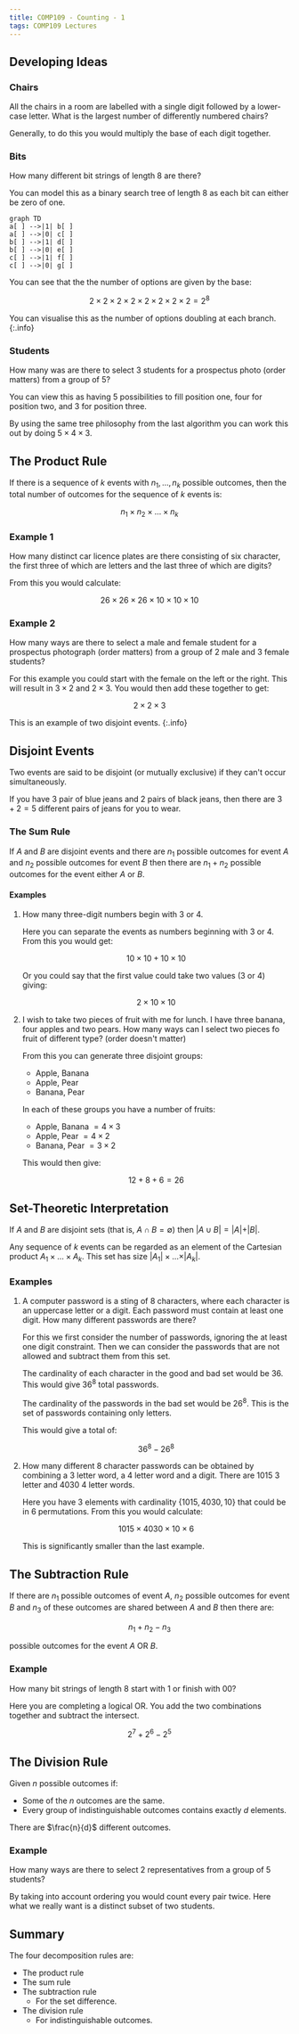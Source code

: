 ```yaml
---
title: COMP109 - Counting - 1
tags: COMP109 Lectures
---
```

## Developing Ideas
### Chairs
All the chairs in a room are labelled with a single digit followed by a lower-case letter. What is the largest number of differently numbered chairs?

Generally, to do this you would multiply the base of each digit together.

### Bits
How many different bit strings of length 8 are there?

You can model this as a binary search tree of length 8 as each bit can either be zero of one.

```mermaid
graph TD
a[ ] -->|1| b[ ]
a[ ] -->|0| c[ ]
b[ ] -->|1| d[ ]
b[ ] -->|0| e[ ]
c[ ] -->|1| f[ ]
c[ ] -->|0| g[ ]
```

You can see that the the number of options are given by the base:

$$2\times 2\times 2\times 2\times 2\times 2\times 2\times 2=2^8$$

You can visualise this as the number of options doubling at each branch.
{:.info}

### Students
How many was are there to select 3 students for a prospectus photo (order matters) from a group of 5?

You can view this as having 5 possibilities to fill position one, four for position two, and 3 for position three.

By using the same tree philosophy from the last algorithm you can work this out by doing $5\times 4\times 3$.

## The Product Rule
If there is a sequence of $k$ events with $n_1,\ldots,n_k$ possible outcomes, then the total number of outcomes for the sequence of $k$ events is:

$$n_1\times n_2\times\ldots\times n_k$$

### Example 1
How many distinct car licence plates are there consisting of six character, the first three of which are letters and the last three of which are digits?

From this you would calculate:

$$26\times26\times26\times10\times10\times10$$

### Example 2
How many ways are there to select a male and female student for a prospectus photograph (order matters) from a group of 2 male and 3 female students?

For this example you could start with the female on the left or the right. This will result in $3\times2$ and $2\times3$. You would then add these together to get:

$$2\times2\times3$$

This is an example of two disjoint events.
{:.info}

## Disjoint Events
Two events are said to be disjoint (or mutually exclusive) if they can't occur simultaneously.

If you have 3 pair of blue jeans and 2 pairs of black jeans, then there are $3+2=5$ different pairs of jeans for you to wear.

### The Sum Rule
If $A$ and $B$ are disjoint events and there are $n_1$ possible outcomes for event $A$ and $n_2$ possible outcomes for event $B$ then there are $n_1+n_2$ possible outcomes for the event either $A$ or $B$.

#### Examples
1. How many three-digit numbers begin with 3 or 4.

	Here you can separate the events as numbers beginning with 3 or 4. From this you would get:

	$$10\times10+10\times10$$

	Or you could say that the first value could take two values (3 or 4) giving:

	$$2\times10\times10$$
1. I wish to take two pieces of fruit with me for lunch. I have three banana, four apples and two pears. How many ways can I select two pieces fo fruit of different type? (order doesn't matter)
	
	From this you can generate three disjoint groups:
	
	* Apple, Banana
	* Apple, Pear
	* Banana, Pear
	
	In each of these groups you have a number of fruits:
	
	* Apple, Banana $=4\times3$
	* Apple, Pear $=4\times2$
	* Banana, Pear $=3\times2$
	
	This would then give:
	
	$$12 + 8 + 6 = 26$$
	
## Set-Theoretic Interpretation
If $A$ and $B$ are disjoint sets (that is, $A\cap B=\emptyset$) then $\vert A\cup B\vert=\vert A\vert+\vert B\vert$.

Any sequence of $k$ events can be regarded as an element of the Cartesian product $A_1\times\ldots\times A_k$. This set has size $\vert A_1\vert\times\ldots\times\vert A_k\vert$.

### Examples
1. A computer password is a sting of 8 characters, where each character is an uppercase letter or a digit. Each password must contain at least one digit. How many different passwords are there?


	For this we first consider the number of passwords, ignoring the at least one digit constraint. Then we can consider the passwords that are not allowed and subtract them from this set.

	The cardinality of each character in the good and bad set would be 36. This would give $36^8$ total passwords.

	The cardinality of the passwords in the bad set would be $26^8$. This is the set of passwords containing only letters.

	This would give a total of:

	$$36^8-26^8$$
1. How many different 8 character passwords can be obtained by combining a 3 letter word, a 4 letter word and a digit. There are 1015 3 letter and 4030 4 letter words.

	Here you have 3 elements with cardinality $\{1015,4030,10\}$ that could be in 6 permutations. From this you would calculate:

	$$1015\times4030\times10\times6$$

	This is significantly smaller than the last example.

## The Subtraction Rule
If there are $n_1$ possible outcomes of event $A$, $n_2$ possible outcomes for event $B$ and $n_3$ of these outcomes are shared between $A$ and $B$ then there are:

$$n_1+n_2-n_3$$

possible outcomes for the event $A$ OR $B$.

### Example
How many bit strings of length 8 start with 1 or finish with 00?

Here you are completing a logical OR. You add the two combinations together and subtract the intersect.

$$2^7+2^6-2^5$$

## The Division Rule
Given $n$ possible outcomes if:

* Some of the $n$ outcomes are the same.
* Every group of indistinguishable outcomes contains exactly $d$ elements.

There are $\frac{n}{d}$ different outcomes.
### Example
How many ways are there to select 2 representatives from a group of 5 students?

By taking into account ordering you would count every pair twice. Here what we really want is a distinct subset of two students.

## Summary
The four decomposition rules are:

* The product rule
* The sum rule
* The subtraction rule
	* For the set difference.
* The division rule
	* For indistinguishable outcomes.